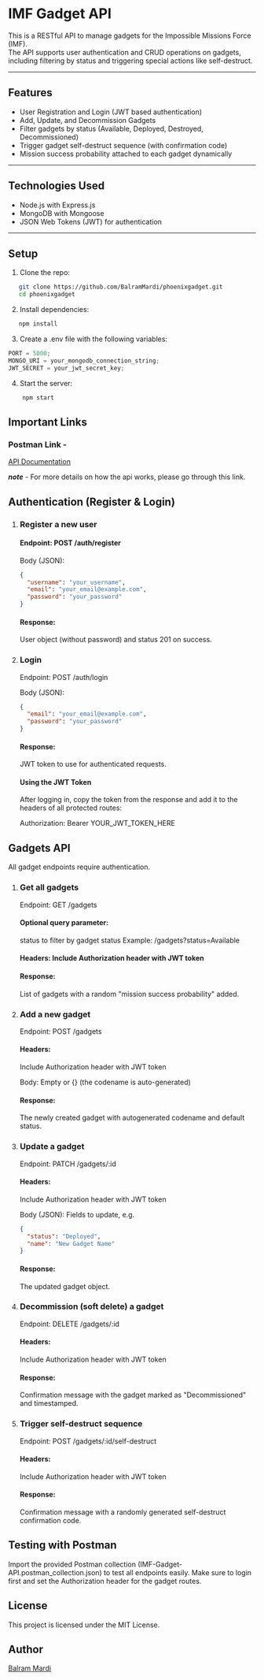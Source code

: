 # IMF Gadget API

This is a RESTful API to manage gadgets for the Impossible Missions Force (IMF).  
The API supports user authentication and CRUD operations on gadgets, including filtering by status and triggering special actions like self-destruct.

---

## Features

- User Registration and Login (JWT based authentication)
- Add, Update, and Decommission Gadgets
- Filter gadgets by status (Available, Deployed, Destroyed, Decommissioned)
- Trigger gadget self-destruct sequence (with confirmation code)
- Mission success probability attached to each gadget dynamically

---

## Technologies Used

- Node.js with Express.js
- MongoDB with Mongoose
- JSON Web Tokens (JWT) for authentication

---

## Setup

1. Clone the repo:

```bash
   git clone https://github.com/BalramMardi/phoenixgadget.git
   cd phoenixgadget
```

2. Install dependencies:

```bash
   npm install
```

3. Create a .env file with the following variables:

```js
PORT = 5000;
MONGO_URI = your_mongodb_connection_string;
JWT_SECRET = your_jwt_secret_key;
```

4. Start the server:

```bash
    npm start
```

## Important Links

### Postman Link -

[API Documentation](https://documenter.getpostman.com/view/30181067/2sB2qWFP9H)

**_note_** - For more details on how the api works, please go through this link.

## Authentication (Register & Login)

1. ### Register a new user

   #### Endpoint: POST /auth/register

   Body (JSON):

   ```json
   {
     "username": "your_username",
     "email": "your_email@example.com",
     "password": "your_password"
   }
   ```

   #### Response:

   User object (without password) and status 201 on success.

2. ### Login

   Endpoint: POST /auth/login

   Body (JSON):

   ```json
   {
     "email": "your_email@example.com",
     "password": "your_password"
   }
   ```

   #### Response:

   JWT token to use for authenticated requests.

   #### Using the JWT Token

   After logging in, copy the token from the response and add it to the headers of all protected routes:

   Authorization: Bearer YOUR_JWT_TOKEN_HERE

## Gadgets API

All gadget endpoints require authentication.

1. ### Get all gadgets

   Endpoint: GET /gadgets

   #### Optional query parameter:

   status to filter by gadget status
   Example: /gadgets?status=Available

   #### Headers: Include Authorization header with JWT token

   #### Response:

   List of gadgets with a random "mission success probability" added.

2. ### Add a new gadget

   Endpoint: POST /gadgets

   #### Headers:

   Include Authorization header with JWT token

   Body: Empty or {} (the codename is auto-generated)

   #### Response:

   The newly created gadget with autogenerated codename and default status.

3. ### Update a gadget

   Endpoint: PATCH /gadgets/:id

   #### Headers:

   Include Authorization header with JWT token

   Body (JSON): Fields to update, e.g.

   ```json
   {
     "status": "Deployed",
     "name": "New Gadget Name"
   }
   ```

   #### Response:

   The updated gadget object.

4. ### Decommission (soft delete) a gadget

   Endpoint: DELETE /gadgets/:id

   #### Headers:

   Include Authorization header with JWT token

   #### Response:

   Confirmation message with the gadget marked as "Decommissioned" and timestamped.

5. ### Trigger self-destruct sequence

   Endpoint: POST /gadgets/:id/self-destruct

   #### Headers:

   Include Authorization header with JWT token

   #### Response:

   Confirmation message with a randomly generated self-destruct confirmation code.

## Testing with Postman

Import the provided Postman collection (IMF-Gadget-API.postman_collection.json) to test all endpoints easily. Make sure to login first and set the Authorization header for the gadget routes.

## License

This project is licensed under the MIT License.

## Author

[Balram Mardi](https://github.com/BalramMardi)
